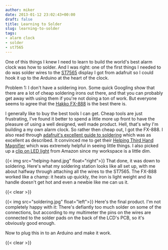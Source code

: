 ```yaml
---
author: miker
date: 2013-01-12 23:02:43+00:00
draft: false
title: Learning to Solder
slug: learning-to-solder
tags:
- alarm clock
- solder
- st7565
---
```


One of this things I knew I need to learn to build the world's best alarm clock was how to solder. And I was right: one of the first things I needed to do was solder wires to the [ST7565](http://www.adafruit.com/products/250) display I got from adafruit so I could hook it up to the Arduino at the heart of the clock.

Problem 1: I don't have a soldering iron. Some quick Googling show that there are a lot of cheap soldering irons out there, and that you can probably get away with using them if you're not doing a ton of work. But everyone seems to agree that the [Hakko FX-888](http://www.amazon.com/gp/product/B004M3U0VU/ref=as_li_qf_sp_asin_tl?ie=UTF8&tag=mikerorg-20&linkCode=as2&camp=1789&creative=9325&creativeASIN=B004M3U0VU) is the best there is.

I generally like to buy the best tools I can get. Cheap tools are just frustrating, I've found it better to spend a little more up front to have the pleasure of using a well designed, well made product. Hell, that's why I'm building a my own alarm clock. So rather then cheap out, I got the FX-888. I also read through [adafruit's excellent guide to soldering](http://learn.adafruit.com/adafruit-guide-excellent-soldering) which was as excellent as described. It convinced me to get their [Helping Third Hand Magnifier](http://www.adafruit.com/products/291) which was extremely helpful in seeing little things. I also picked up a [clip on LED light](http://www.amazon.com/gp/product/1933622717/ref=as_li_qf_sp_asin_il_tl?ie=UTF8&tag=mikerorg-20&linkCode=as2&camp=1789&creative=9325&creativeASIN=1933622717) from Amazon since my workspace is a little dim.

{{< img src="helping-hand.jpg" float="right">}}
That done, it was down to soldering. Here's what my soldering station looks like all set up, with me about halfway through attaching all the wires to the ST7565. The FX-888 worked like a champ: it heats up quickly, the iron is light weight and its handle doesn't get hot and even a newbie like me can us it.

{{< clear >}}

{{< img src="soldering.jpg" float="left">}}
Here's the final product. I'm not completely happy with it: There's defiantly too much solder on some of the connections, but according to my multimeter the pins on the wires are connected to the solder pads on the back of the LCD's PCB, so it's obviously good enough.

Now to plug this in to an Arduino and make it work.

{{< clear >}}
